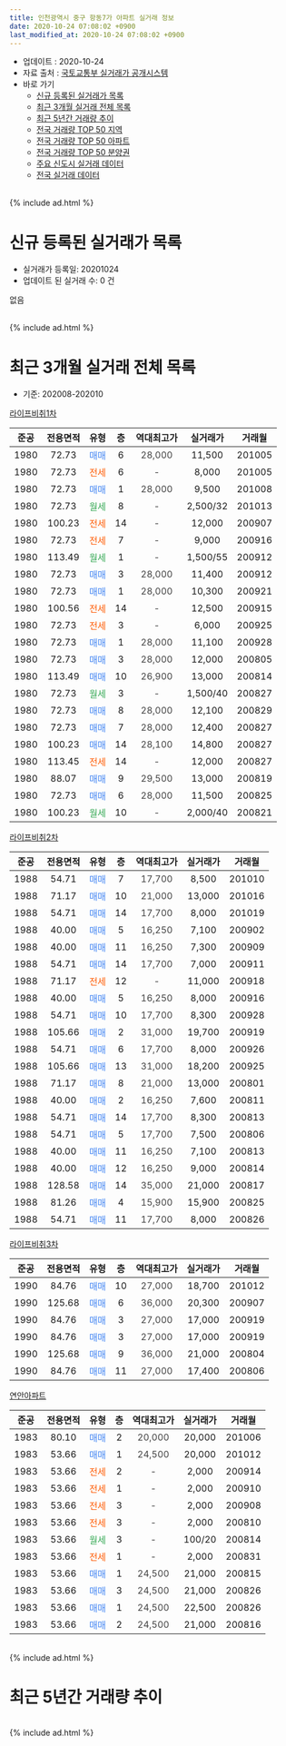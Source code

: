 ```yaml
---
title: 인천광역시 중구 항동7가 아파트 실거래 정보
date: 2020-10-24 07:08:02 +0900
last_modified_at: 2020-10-24 07:08:02 +0900
---
```


* 업데이트 : 2020-10-24
* 자료 출처 : [국토교통부 실거래가 공개시스템](http://rt.molit.go.kr)
* 바로 가기
    * [신규 등록된 실거래가 목록](#신규-등록된-실거래가-목록)
    * [최근 3개월 실거래 전체 목록](#최근-3개월-실거래-전체-목록)
    * [최근 5년간 거래량 추이](#최근-5년간-거래량-추이)
    * [전국 거래량 TOP 50 지역](https://inasie.github.io/apt-trade-info/최근-3개월-전국에서-가장-거래가-많이-발생한-지역)
    * [전국 거래량 TOP 50 아파트](https://inasie.github.io/apt-trade-info/최근-3개월-전국에서-가장-거래가-많이-발생한-아파트)
    * [전국 거래량 TOP 50 분양권](https://inasie.github.io/apt-trade-info/최근-3개월-전국에서-가장-거래가-많이-발생한-분양권)
    * [주요 신도시 실거래 데이터](https://inasie.github.io/apt-trade-info/주요-신도시)
    * [전국 실거래 데이터](https://inasie.github.io/apt-trade-info/전국)
<br>
{% include ad.html %}
<br>

# 신규 등록된 실거래가 목록
* 실거래가 등록일: 20201024
* 업데이트 된 실거래 수: 0 건

없음

<br>
{% include ad.html %}
<br>

# 최근 3개월 실거래 전체 목록
* 기준: 202008-202010


[라이프비취1차](https://search.naver.com/search.naver?query=%EC%9D%B8%EC%B2%9C%EA%B4%91%EC%97%AD%EC%8B%9C+%EC%A4%91%EA%B5%AC+%ED%95%AD%EB%8F%997%EA%B0%80+%EB%9D%BC%EC%9D%B4%ED%94%84%EB%B9%84%EC%B7%A81%EC%B0%A8)

|준공|전용면적|유형|층|역대최고가|실거래가|거래월|
|:---:|:---:|:---:|:---:|:---:|:---:|:---:|
|1980|72.73|<span style="color:#4285f3">매매</span>|6|<span style="color:#444444">28,000</span>|11,500|201005|
|1980|72.73|<span style="color:#ff5a00">전세</span>|6|<span style="color:#444444">-</span>|8,000|201005|
|1980|72.73|<span style="color:#4285f3">매매</span>|1|<span style="color:#444444">28,000</span>|9,500|201008|
|1980|72.73|<span style="color:#34a853">월세</span>|8|<span style="color:#444444">-</span>|2,500/32|201013|
|1980|100.23|<span style="color:#ff5a00">전세</span>|14|<span style="color:#444444">-</span>|12,000|200907|
|1980|72.73|<span style="color:#ff5a00">전세</span>|7|<span style="color:#444444">-</span>|9,000|200916|
|1980|113.49|<span style="color:#34a853">월세</span>|1|<span style="color:#444444">-</span>|1,500/55|200912|
|1980|72.73|<span style="color:#4285f3">매매</span>|3|<span style="color:#444444">28,000</span>|11,400|200912|
|1980|72.73|<span style="color:#4285f3">매매</span>|1|<span style="color:#444444">28,000</span>|10,300|200921|
|1980|100.56|<span style="color:#ff5a00">전세</span>|14|<span style="color:#444444">-</span>|12,500|200915|
|1980|72.73|<span style="color:#ff5a00">전세</span>|3|<span style="color:#444444">-</span>|6,000|200925|
|1980|72.73|<span style="color:#4285f3">매매</span>|1|<span style="color:#444444">28,000</span>|11,100|200928|
|1980|72.73|<span style="color:#4285f3">매매</span>|3|<span style="color:#444444">28,000</span>|12,000|200805|
|1980|113.49|<span style="color:#4285f3">매매</span>|10|<span style="color:#444444">26,900</span>|13,000|200814|
|1980|72.73|<span style="color:#34a853">월세</span>|3|<span style="color:#444444">-</span>|1,500/40|200827|
|1980|72.73|<span style="color:#4285f3">매매</span>|8|<span style="color:#444444">28,000</span>|12,100|200829|
|1980|72.73|<span style="color:#4285f3">매매</span>|7|<span style="color:#444444">28,000</span>|12,400|200827|
|1980|100.23|<span style="color:#4285f3">매매</span>|14|<span style="color:#444444">28,100</span>|14,800|200827|
|1980|113.45|<span style="color:#ff5a00">전세</span>|14|<span style="color:#444444">-</span>|12,000|200827|
|1980|88.07|<span style="color:#4285f3">매매</span>|9|<span style="color:#444444">29,500</span>|13,000|200819|
|1980|72.73|<span style="color:#4285f3">매매</span>|6|<span style="color:#444444">28,000</span>|11,500|200825|
|1980|100.23|<span style="color:#34a853">월세</span>|10|<span style="color:#444444">-</span>|2,000/40|200821|

[라이프비취2차](https://search.naver.com/search.naver?query=%EC%9D%B8%EC%B2%9C%EA%B4%91%EC%97%AD%EC%8B%9C+%EC%A4%91%EA%B5%AC+%ED%95%AD%EB%8F%997%EA%B0%80+%EB%9D%BC%EC%9D%B4%ED%94%84%EB%B9%84%EC%B7%A82%EC%B0%A8)

|준공|전용면적|유형|층|역대최고가|실거래가|거래월|
|:---:|:---:|:---:|:---:|:---:|:---:|:---:|
|1988|54.71|<span style="color:#4285f3">매매</span>|7|<span style="color:#444444">17,700</span>|8,500|201010|
|1988|71.17|<span style="color:#4285f3">매매</span>|10|<span style="color:#444444">21,000</span>|13,000|201016|
|1988|54.71|<span style="color:#4285f3">매매</span>|14|<span style="color:#444444">17,700</span>|8,000|201019|
|1988|40.00|<span style="color:#4285f3">매매</span>|5|<span style="color:#444444">16,250</span>|7,100|200902|
|1988|40.00|<span style="color:#4285f3">매매</span>|11|<span style="color:#444444">16,250</span>|7,300|200909|
|1988|54.71|<span style="color:#4285f3">매매</span>|14|<span style="color:#444444">17,700</span>|7,000|200911|
|1988|71.17|<span style="color:#ff5a00">전세</span>|12|<span style="color:#444444">-</span>|11,000|200918|
|1988|40.00|<span style="color:#4285f3">매매</span>|5|<span style="color:#444444">16,250</span>|8,000|200916|
|1988|54.71|<span style="color:#4285f3">매매</span>|10|<span style="color:#444444">17,700</span>|8,300|200928|
|1988|105.66|<span style="color:#4285f3">매매</span>|2|<span style="color:#444444">31,000</span>|19,700|200919|
|1988|54.71|<span style="color:#4285f3">매매</span>|6|<span style="color:#444444">17,700</span>|8,000|200926|
|1988|105.66|<span style="color:#4285f3">매매</span>|13|<span style="color:#444444">31,000</span>|18,200|200925|
|1988|71.17|<span style="color:#4285f3">매매</span>|8|<span style="color:#444444">21,000</span>|13,000|200801|
|1988|40.00|<span style="color:#4285f3">매매</span>|2|<span style="color:#444444">16,250</span>|7,600|200811|
|1988|54.71|<span style="color:#4285f3">매매</span>|14|<span style="color:#444444">17,700</span>|8,300|200813|
|1988|54.71|<span style="color:#4285f3">매매</span>|5|<span style="color:#444444">17,700</span>|7,500|200806|
|1988|40.00|<span style="color:#4285f3">매매</span>|11|<span style="color:#444444">16,250</span>|7,100|200813|
|1988|40.00|<span style="color:#4285f3">매매</span>|12|<span style="color:#444444">16,250</span>|9,000|200814|
|1988|128.58|<span style="color:#4285f3">매매</span>|14|<span style="color:#444444">35,000</span>|21,000|200817|
|1988|81.26|<span style="color:#4285f3">매매</span>|4|<span style="color:#444444">15,900</span>|15,900|200825|
|1988|54.71|<span style="color:#4285f3">매매</span>|11|<span style="color:#444444">17,700</span>|8,000|200826|


<script async src="//pagead2.googlesyndication.com/pagead/js/adsbygoogle.js"></script>
<!-- 기본 -->
<ins class="adsbygoogle"
     style="display:block"
     data-ad-client="ca-pub-2446590836940007"
     data-ad-slot="1659523306"
     data-ad-format="auto"
     data-full-width-responsive="true"></ins>
<script>
(adsbygoogle = window.adsbygoogle || []).push({});
</script>


[라이프비취3차](https://search.naver.com/search.naver?query=%EC%9D%B8%EC%B2%9C%EA%B4%91%EC%97%AD%EC%8B%9C+%EC%A4%91%EA%B5%AC+%ED%95%AD%EB%8F%997%EA%B0%80+%EB%9D%BC%EC%9D%B4%ED%94%84%EB%B9%84%EC%B7%A83%EC%B0%A8)

|준공|전용면적|유형|층|역대최고가|실거래가|거래월|
|:---:|:---:|:---:|:---:|:---:|:---:|:---:|
|1990|84.76|<span style="color:#4285f3">매매</span>|10|<span style="color:#444444">27,000</span>|18,700|201012|
|1990|125.68|<span style="color:#4285f3">매매</span>|6|<span style="color:#444444">36,000</span>|20,300|200907|
|1990|84.76|<span style="color:#4285f3">매매</span>|3|<span style="color:#444444">27,000</span>|17,000|200919|
|1990|84.76|<span style="color:#4285f3">매매</span>|3|<span style="color:#444444">27,000</span>|17,000|200919|
|1990|125.68|<span style="color:#4285f3">매매</span>|9|<span style="color:#444444">36,000</span>|21,000|200804|
|1990|84.76|<span style="color:#4285f3">매매</span>|11|<span style="color:#444444">27,000</span>|17,400|200806|

[연안아파트](https://search.naver.com/search.naver?query=%EC%9D%B8%EC%B2%9C%EA%B4%91%EC%97%AD%EC%8B%9C+%EC%A4%91%EA%B5%AC+%ED%95%AD%EB%8F%997%EA%B0%80+%EC%97%B0%EC%95%88%EC%95%84%ED%8C%8C%ED%8A%B8)

|준공|전용면적|유형|층|역대최고가|실거래가|거래월|
|:---:|:---:|:---:|:---:|:---:|:---:|:---:|
|1983|80.10|<span style="color:#4285f3">매매</span>|2|<span style="color:#444444">20,000</span>|20,000|201006|
|1983|53.66|<span style="color:#4285f3">매매</span>|1|<span style="color:#444444">24,500</span>|20,000|201012|
|1983|53.66|<span style="color:#ff5a00">전세</span>|2|<span style="color:#444444">-</span>|2,000|200914|
|1983|53.66|<span style="color:#ff5a00">전세</span>|1|<span style="color:#444444">-</span>|2,000|200910|
|1983|53.66|<span style="color:#ff5a00">전세</span>|3|<span style="color:#444444">-</span>|2,000|200908|
|1983|53.66|<span style="color:#ff5a00">전세</span>|3|<span style="color:#444444">-</span>|2,000|200810|
|1983|53.66|<span style="color:#34a853">월세</span>|3|<span style="color:#444444">-</span>|100/20|200814|
|1983|53.66|<span style="color:#ff5a00">전세</span>|1|<span style="color:#444444">-</span>|2,000|200831|
|1983|53.66|<span style="color:#4285f3">매매</span>|1|<span style="color:#444444">24,500</span>|21,000|200815|
|1983|53.66|<span style="color:#4285f3">매매</span>|3|<span style="color:#444444">24,500</span>|21,000|200826|
|1983|53.66|<span style="color:#4285f3">매매</span>|1|<span style="color:#444444">24,500</span>|22,500|200826|
|1983|53.66|<span style="color:#4285f3">매매</span>|2|<span style="color:#444444">24,500</span>|21,000|200816|


<br>
{% include ad.html %}
<br>

# 최근 5년간 거래량 추이


<div style="width:100%;">
    <canvas id="deal_progress" height="200"></canvas>
</div>

<script>
new Chart(document.getElementById("deal_progress"), {
    type: 'line',
    data: {
        labels: ['201510','201511','201512','201601','201602','201603','201604','201605','201606','201607','201608','201609','201610','201611','201612','201701','201702','201703','201704','201705','201706','201707','201708','201709','201710','201711','201712','201801','201802','201803','201804','201805','201806','201807','201808','201809','201810','201811','201812','201901','201902','201903','201904','201905','201906','201907','201908','201909','201910','201911','201912','202001','202002','202003','202004','202005','202006','202007','202008','202009','202010'],
        datasets: [{
            label: '매매',
            pointRadius: 1,
            data: [17, 11, 11, 15, 11, 29, 21, 15, 17, 30, 20, 25, 12, 13, 12, 9, 8, 14, 15, 8, 23, 7, 23, 12, 13, 9, 10, 15, 9, 12, 7, 10, 8, 16, 8, 15, 15, 13, 14, 9, 4, 13, 11, 42, 11, 20, 26, 11, 17, 9, 20, 15, 35, 25, 19, 25, 31, 21, 22, 14, 8],
            borderColor: "rgba(255, 201, 14, 1)",
            backgroundColor: "rgba(255, 201, 14, 0.5)",
            fill: false,
            lineTension: 0
        },{
            label: '전월세',
            pointRadius: 1,
            data: [8, 8, 13, 9, 10, 15, 13, 16, 12, 10, 17, 16, 16, 17, 12, 7, 13, 12, 14, 21, 13, 13, 10, 17, 9, 5, 12, 13, 4, 8, 6, 8, 11, 11, 3, 4, 4, 10, 5, 4, 8, 4, 6, 6, 8, 5, 5, 9, 17, 6, 8, 3, 2, 6, 6, 6, 6, 11, 6, 9, 2],
            borderColor: "rgba(0, 141, 185, 1)",
            backgroundColor: "rgba(0, 141, 185, 0.5)",
            fill: false,
            lineTension: 0
        }
        ]
    },
    options: {
        responsive: true,
        title: {
            display: false
        },
        tooltips: {
            mode: 'index',
            intersect: false
        },
        hover: {
            mode: 'nearest',
            intersect: true
        },
        scales: {
            xAxes: [{
                display: true,
                scaleLabel: {
                    display: true,
                    labelString: '년/월'
                }
            }],
            yAxes: [{
                display: true,
                ticks: {
                    suggestedMin: 0,
                },
                scaleLabel: {
                    display: true,
                    labelString: '실거래 수'
                }
            }]
        }
    }
});

</script>


<br>
{% include ad.html %}
<br>

